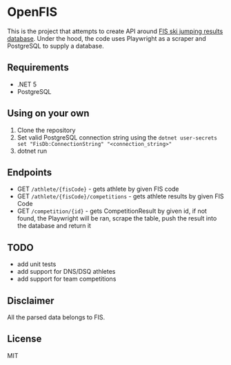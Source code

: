 # OpenFIS

This is the project that attempts to create API around [FIS ski jumping results database](https://www.fis-ski.com/DB/general/?eventselection=&place=&sectorcode=JP&seasoncode=2022&categorycode=&disciplinecode=&gendercode=&racedate=&racecodex=&nationcode=&seasonmonth=07-2021&saveselection=-1&seasonselection=). Under the hood, the code uses Playwright as a scraper and PostgreSQL to supply a database.

## Requirements

* .NET 5
* PostgreSQL

## Using on your own

1. Clone the repository
2. Set valid PostgreSQL connection string using the ```dotnet user-secrets set "FisDb:ConnectionString" "<connection_string>"```
3. dotnet run


## Endpoints

* GET ```/athlete/{fisCode}``` - gets athlete by given FIS code
* GET ```/athlete/{fisCode}/competitions``` - gets athlete results by given FIS Code
* GET ```/competition/{id}``` - gets CompetitionResult by given id, if not found, the Playwright will be ran, scrape the table, push the result into the database and return it

## TODO

* add unit tests
* add support for DNS/DSQ athletes
* add support for team competitions

## Disclaimer

All the parsed data belongs to FIS.

##  License

MIT